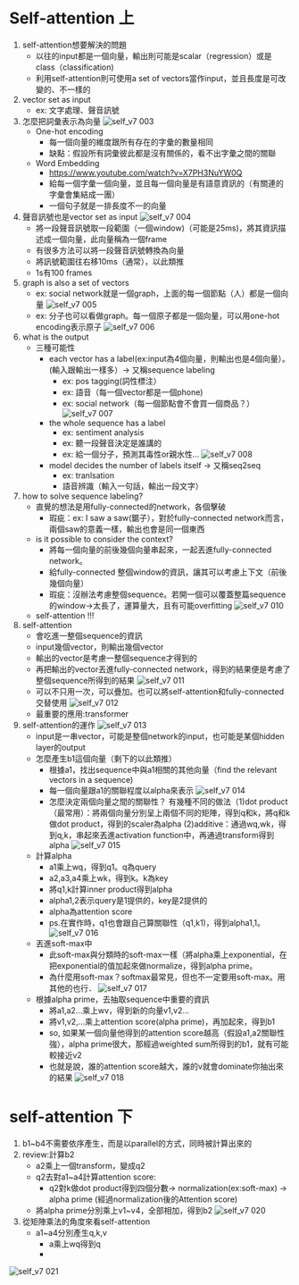 # Self-attention 上
1. self-attention想要解決的問題
   - 以往的input都是一個向量，輸出則可能是scalar（regression）或是class（classification)
   - 利用self-attention則可使用a set of vectors當作input，並且長度是可改變的、不一樣的
2. vector set as input
   - ex: 文字處理、聲音訊號
3. 怎麼把詞彙表示為向量
![self_v7 003](https://github.com/FionaYuY/MachineLearning2021_HungYiLee/assets/151610467/c6c0064f-46e9-438c-8492-a503a2351a5e)
   - One-hot encoding
     + 每一個向量的維度跟所有存在的字彙的數量相同
     + 缺點：假設所有詞彙彼此都是沒有關係的，看不出字彙之間的關聯
   - Word Embedding
     + https://www.youtube.com/watch?v=X7PH3NuYW0Q
     + 給每一個字彙一個向量，並且每一個向量是有語意資訊的（有關連的字彙會集結成一團）
     + 一個句子就是一排長度不一的向量
4. 聲音訊號也是vector set as input
![self_v7 004](https://github.com/FionaYuY/MachineLearning2021_HungYiLee/assets/151610467/4eead2f5-e3a6-4716-b8fd-ae888791c92f)
   - 將一段聲音訊號取一段範圍（一個window)（可能是25ms)，將其資訊描述成一個向量，此向量稱為一個frame
   - 有很多方法可以將一段聲音訊號轉換為向量
   - 將訊號範圍往右移10ms（通常），以此類推
   - 1s有100 frames
5. graph is also a set of vectors
   - ex: social network就是一個graph，上面的每一個節點（人）都是一個向量
![self_v7 005](https://github.com/FionaYuY/MachineLearning2021_HungYiLee/assets/151610467/1b03ab9f-6ab6-40b6-8e8e-0605a9e569f0)
   - ex: 分子也可以看做graph。每一個原子都是一個向量，可以用one-hot encoding表示原子
![self_v7 006](https://github.com/FionaYuY/MachineLearning2021_HungYiLee/assets/151610467/dd66c04c-88e7-4f4a-8b03-4f8bed5d951b)
6. what is the output
   - 三種可能性
     + each vector has a label(ex:input為4個向量，則輸出也是4個向量）。(輸入跟輸出一樣多）-> 又稱sequence labeling
       * ex: pos tagging(詞性標注）
       * ex: 語音（每一個vector都是一個phone)
       * ex: social network（每一個節點會不會買一個商品？）
![self_v7 007](https://github.com/FionaYuY/MachineLearning2021_HungYiLee/assets/151610467/68573c66-40e6-40e2-b2e5-f283a27d761e)
     + the whole sequence has a label
       * ex: sentiment analysis
       * ex: 聽一段聲音決定是誰講的
       * ex: 給一個分子，預測其毒性or親水性...
![self_v7 008](https://github.com/FionaYuY/MachineLearning2021_HungYiLee/assets/151610467/6ee4c622-b5be-4696-9116-2284dea4894c)
     + model decides the number of labels itself -> 又稱seq2seq
       * ex: tranlsation
       * 語音辨識（輸入一句話，輸出一段文字）
7. how to solve sequence labeling?
   - 直覺的想法是用fully-connected的network，各個擊破
     + 瑕疵：ex: I saw a saw(鋸子），對於fully-connected network而言，兩個saw的意義一樣，輸出也會是同一個東西
   - is it possible to consider the context?
     + 將每一個向量的前後幾個向量串起來，一起丟進fully-connected network。
     + 給fully-connected 整個window的資訊，讓其可以考慮上下文（前後幾個向量）
     + 瑕疵：沒辦法考慮整個sequence。若開一個可以覆蓋整篇sequence的window->太長了，運算量大，且有可能overfitting
![self_v7 010](https://github.com/FionaYuY/MachineLearning2021_HungYiLee/assets/151610467/dc85b63c-fed2-4ea2-aa2d-fa14e74ad9c8)
   - self-attention !!!
8. self-attention
   - 會吃進一整個sequence的資訊
   - input幾個vector，則輸出幾個vector
   - 輸出的vector是考慮一整個sequence才得到的
   - 再把輸出的vector丟進fully-connected network，得到的結果便是考慮了整個sequence所得到的結果
 ![self_v7 011](https://github.com/FionaYuY/MachineLearning2021_HungYiLee/assets/151610467/2743b00d-b1cf-4d05-927a-60a8f1be9818)
   - 可以不只用一次，可以疊加。也可以將self-attention和fully-connected交替使用
![self_v7 012](https://github.com/FionaYuY/MachineLearning2021_HungYiLee/assets/151610467/fa932ae9-579e-42d8-91d8-9e26eb94c4fd)
   - 最重要的應用:transformer
9. self-attention的運作
![self_v7 013](https://github.com/FionaYuY/MachineLearning2021_HungYiLee/assets/151610467/3348087a-ba5a-4b8c-a783-84d2ebbf92dc)
   - input是一串vector，可能是整個network的input，也可能是某個hidden layer的output
   - 怎麼產生b1這個向量（剩下的以此類推）
     + 根據a1，找出sequence中與a1相關的其他向量（find the relevant vectors in a sequence)
     + 每一個向量跟a1的關聯程度以alpha來表示
![self_v7 014](https://github.com/FionaYuY/MachineLearning2021_HungYiLee/assets/151610467/099fd755-bb19-4037-b88c-6abf52b8be86)
     + 怎麼決定兩個向量之間的關聯性？ 有幾種不同的做法（1)dot product（最常用）：將兩個向量分別呈上兩個不同的矩陣，得到q和k，將q和k做dot product，得到的scaler為alpha (2)additive：通過wq,wk，得到q,k，串起來丟進activation function中，再通過transform得到alpha
![self_v7 015](https://github.com/FionaYuY/MachineLearning2021_HungYiLee/assets/151610467/c144ee0b-a736-4ea6-be58-15427a6aecb9)
   - 計算alpha
     + a1乘上wq，得到q1。q為query
     + a2,a3,a4乘上wk，得到k。k為key
     + 將q1,k計算inner product得到alpha
     + alpha1,2表示query是1提供的，key是2提供的
     + alpha為attention score
     + ps.在實作時，q1也會跟自己算關聯性（q1,k1)，得到alpha1,1。
![self_v7 016](https://github.com/FionaYuY/MachineLearning2021_HungYiLee/assets/151610467/52d666c9-0c8b-4945-9c6b-d9d2c0fcc655)
   - 丟進soft-max中
     + 此soft-max與分類時的soft-max一樣（將alpha乘上exponential，在把exponential的值加起來做normalize，得到alpha prime。
     + 為什麼用soft-max？softmax最常見，但也不一定要用soft-max。用其他的也行．
![self_v7 017](https://github.com/FionaYuY/MachineLearning2021_HungYiLee/assets/151610467/9971b214-c110-46f5-9f8c-4d56346bb9ed)
   - 根據alpha prime，去抽取sequence中重要的資訊
     + 將a1,a2...乘上wv，得到新的向量v1,v2...
     + 將v1,v2,...乘上attention score(alpha prime)，再加起來，得到b1
     + so, 如果某一個向量他得到的attention score越高（假設a1,a2關聯性強），alpha prime很大，那經過weighted sum所得到的b1，就有可能較接近v2
     + 也就是說，誰的attention score越大，誰的v就會dominate你抽出來的結果
![self_v7 018](https://github.com/FionaYuY/MachineLearning2021_HungYiLee/assets/151610467/485d8f1c-5278-4d8f-9bc8-17715dc95ac3)

# self-attention 下
1. b1~b4不需要依序產生，而是以parallel的方式，同時被計算出來的
2. review:計算b2
   - a2乘上一個transform，變成q2
   - q2去對a1~a4計算attention score:
     + q2對k做dot product得到四個分數-> normalization(ex:soft-max) -> alpha prime (經過normalization後的Attention score)
   - 將alpha prime分別乘上v1~v4，全部相加，得到b2
![self_v7 020](https://github.com/FionaYuY/MachineLearning2021_HungYiLee/assets/151610467/c847c83b-638e-4d9c-9b06-2fb25c0c4ef3)
3. 從矩陣乘法的角度來看self-attention
   - a1~a4分別產生q,k,v
     + a乘上wq得到q
     + 
![self_v7 021](https://github.com/FionaYuY/MachineLearning2021_HungYiLee/assets/151610467/d3ade78c-4909-4a9c-9df4-6bc25c544598)




















